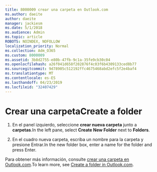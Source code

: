 ```yaml
---
title: 8000009 crear una carpeta en Outlook.com
ms.author: daeite
author: daeite
manager: jackiesm
ms.date: 5/1/2018
ms.audience: Admin
ms.topic: article
ROBOTS: NOINDEX, NOFOLLOW
localization_priority: Normal
ms.collection: Adm_O365
ms.custom: 8000009
ms.assetid: 3b8d2755-e80b-47fb-9c1a-35fe9cb30c04
ms.openlocfilehash: a26f041d658f202876f4c03f6b4309133ced8b77
ms.sourcegitcommit: 9d78905c512192ffc4675468abd2efc5f2e4baf4
ms.translationtype: MT
ms.contentlocale: es-ES
ms.lasthandoff: 04/23/2019
ms.locfileid: "32407429"
---
```

# <a name="create-a-folder"></a><span data-ttu-id="dd4fc-102">Crear una carpeta</span><span class="sxs-lookup"><span data-stu-id="dd4fc-102">Create a folder</span></span>

1. <span data-ttu-id="dd4fc-103">En el panel izquierdo, seleccione **crear nueva carpeta** junto a **carpetas**.</span><span class="sxs-lookup"><span data-stu-id="dd4fc-103">In the left pane, select **Create New Folder** next to **Folders**.</span></span> 
    
2. <span data-ttu-id="dd4fc-104">En el cuadro nueva carpeta, escriba un nombre para la carpeta y presione Entrar.</span><span class="sxs-lookup"><span data-stu-id="dd4fc-104">In the new folder box, enter a name for the folder and press Enter.</span></span>
    
<span data-ttu-id="dd4fc-105">Para obtener más información, consulte [crear una carpeta en Outlook.com](https://go.microsoft.com/fwlink/p/?linkid=873114).</span><span class="sxs-lookup"><span data-stu-id="dd4fc-105">To learn more, see [Create a folder in Outlook.com](https://go.microsoft.com/fwlink/p/?linkid=873114).</span></span>
  

